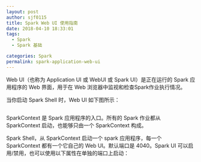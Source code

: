 ```yaml
---
layout: post
author: sjf0115
title: Spark Web UI 使用指南
date: 2018-04-10 18:33:01
tags:
  - Spark
  - Spark 基础

categories: Spark
permalink: spark-application-web-ui
---
```


Web UI（也称为 Application UI 或 WebUI 或 Spark UI）是正在运行的 Spark 应用程序的 Web 界面，用于在 Web 浏览器中监视和检查Spark作业执行情况。

当你启动 Spark Shell 时，Web UI 如下图所示：

![]()

SparkContext 是 Spark 应用程序的入口。所有的 Spark 作业都从 SparkContext 启动，也能够只由一个 SparkContext 构成。

Spark Shell，从 SparkContext 启动一个 spark 应用程序，每一个 SparkContext 都有一个它自己的 Web UI。默认端口是 4040。Spark UI 可以启用/禁用，也可以使用以下属性在单独的端口上启动：
